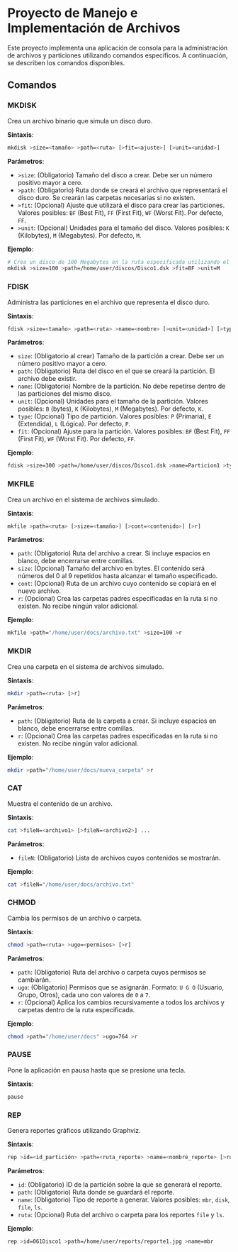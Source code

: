 # Proyecto de Manejo e Implementación de Archivos

Este proyecto implementa una aplicación de consola para la administración de archivos y particiones utilizando comandos específicos. A continuación, se describen los comandos disponibles.

## Comandos

### MKDISK

Crea un archivo binario que simula un disco duro.

**Sintaxis**:

```bash
mkdisk >size=<tamaño> >path=<ruta> [>fit=<ajuste>] [>unit=<unidad>]
```

**Parámetros**:

- `>size`: (Obligatorio) Tamaño del disco a crear. Debe ser un número positivo mayor a cero.
- `>path`: (Obligatorio) Ruta donde se creará el archivo que representará el disco duro. Se crearán las carpetas necesarias si no existen.
- `>fit`: (Opcional) Ajuste que utilizará el disco para crear las particiones. Valores posibles: `BF` (Best Fit), `FF` (First Fit), `WF` (Worst Fit). Por defecto, `FF`.
- `>unit`: (Opcional) Unidades para el tamaño del disco. Valores posibles: `K` (Kilobytes), `M` (Megabytes). Por defecto, `M`.

**Ejemplo**:

```bash
# Crea un disco de 100 Megabytes en la ruta especificada utilizando el ajuste Best Fit
mkdisk >size=100 >path=/home/user/discos/Disco1.dsk >fit=BF >unit=M
```

### FDISK

Administra las particiones en el archivo que representa el disco duro.

**Sintaxis**:

```bash
fdisk >size=<tamaño> >path=<ruta> >name=<nombre> [>unit=<unidad>] [>type=<tipo>] [>fit=<ajuste>]
```

**Parámetros**:

- `size`: (Obligatorio al crear) Tamaño de la partición a crear. Debe ser un número positivo mayor a cero.
- `path`: (Obligatorio) Ruta del disco en el que se creará la partición. El archivo debe existir.
- `name`: (Obligatorio) Nombre de la partición. No debe repetirse dentro de las particiones del mismo disco.
- `unit`: (Opcional) Unidades para el tamaño de la partición. Valores posibles: `B` (bytes), `K` (Kilobytes), `M` (Megabytes). Por defecto, `K`.
- `type`: (Opcional) Tipo de partición. Valores posibles: `P` (Primaria), `E` (Extendida), `L` (Lógica). Por defecto, `P`.
- `fit`: (Opcional) Ajuste para la partición. Valores posibles: `BF` (Best Fit), `FF` (First Fit), `WF` (Worst Fit). Por defecto, `FF`.

**Ejemplo**:

```bash
fdisk >size=300 >path=/home/user/discos/Disco1.dsk >name=Particion1 >type=P >fit=WF >unit=K
```

### MKFILE

Crea un archivo en el sistema de archivos simulado.

**Sintaxis**:

```bash
mkfile >path=<ruta> [>size=<tamaño>] [>cont=<contenido>] [>r]
```

**Parámetros**:

- `path`: (Obligatorio) Ruta del archivo a crear. Si incluye espacios en blanco, debe encerrarse entre comillas.
- `size`: (Opcional) Tamaño del archivo en bytes. El contenido será números del 0 al 9 repetidos hasta alcanzar el tamaño especificado.
- `cont`: (Opcional) Ruta de un archivo cuyo contenido se copiará en el nuevo archivo.
- `r`: (Opcional) Crea las carpetas padres especificadas en la ruta si no existen. No recibe ningún valor adicional.

**Ejemplo**:

```bash
mkfile >path="/home/user/docs/archivo.txt" >size=100 >r
```

### MKDIR

Crea una carpeta en el sistema de archivos simulado.

**Sintaxis**:

```bash
mkdir >path=<ruta> [>r]
```

**Parámetros**:

- `path`: (Obligatorio) Ruta de la carpeta a crear. Si incluye espacios en blanco, debe encerrarse entre comillas.
- `r`: (Opcional) Crea las carpetas padres especificadas en la ruta si no existen. No recibe ningún valor adicional.

**Ejemplo**:

```bash
mkdir >path="/home/user/docs/nueva_carpeta" >r
```

### CAT

Muestra el contenido de un archivo.

**Sintaxis**:

```bash
cat >fileN=<archivo1> [>fileN=<archivo2>] ...
```

**Parámetros**:

- `fileN`: (Obligatorio) Lista de archivos cuyos contenidos se mostrarán.

**Ejemplo**:

```bash
cat >fileN="/home/user/docs/archivo.txt"
```

### CHMOD

Cambia los permisos de un archivo o carpeta.

**Sintaxis**:

```bash
chmod >path=<ruta> >ugo=<permisos> [>r]
```

**Parámetros**:

- `path`: (Obligatorio) Ruta del archivo o carpeta cuyos permisos se cambiarán.
- `ugo`: (Obligatorio) Permisos que se asignarán. Formato: `U G O` (Usuario, Grupo, Otros), cada uno con valores de `0` a `7`.
- `r`: (Opcional) Aplica los cambios recursivamente a todos los archivos y carpetas dentro de la ruta especificada.

**Ejemplo**:

```bash
chmod >path="/home/user/docs" >ugo=764 >r
```

### PAUSE

Pone la aplicación en pausa hasta que se presione una tecla.

**Sintaxis**:

```bash
pause
```

### REP

Genera reportes gráficos utilizando Graphviz.

**Sintaxis**:

```bash
rep >id=<id_partición> >path=<ruta_reporte> >name=<nombre_reporte> [>ruta=<ruta_archivo>]
```

**Parámetros**:

- `id`: (Obligatorio) ID de la partición sobre la que se generará el reporte.
- `path`: (Obligatorio) Ruta donde se guardará el reporte.
- `name`: (Obligatorio) Tipo de reporte a generar. Valores posibles: `mbr`, `disk`, `file`, `ls`.
- `ruta`: (Opcional) Ruta del archivo o carpeta para los reportes `file` y `ls`.

**Ejemplo**:

```bash
rep >id=061Disco1 >path=/home/user/reports/reporte1.jpg >name=mbr
```

